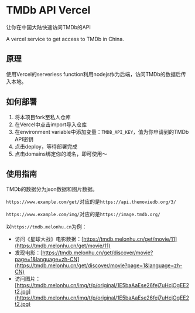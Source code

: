 # TMDb API Vercel

让你在中国大陆快速访问TMDb的API

A vercel service to get access to TMDb in China.

## 原理

使用Vercel的serverless function利用nodejs作为后端，访问TMDb的数据后传入本地。

## 如何部署

1. 将本项目fork至私人仓库
2. 在Vercel中点击import导入仓库
3. 在environment variable中添加变量：`TMDB_API_KEY`，值为你申请到的TMDb API密钥
4. 点击deploy，等待部署完成
5. 点击domains绑定你的域名，即可使用～

## 使用指南

TMDb的数据分为json数据和图片数据。

`https://www.example.com/get/`对应的是`https://api.themoviedb.org/3/`

`https://www.example.com/img/`对应的是`https://image.tmdb.org/`

以`https://tmdb.melonhu.cn`为例：
* 访问《星球大战》电影数据：[https://tmdb.melonhu.cn/get/movie/11](https://tmdb.melonhu.cn/get/movie/11)
* 发现电影：[https://tmdb.melonhu.cn/get/discover/movie?page=1&language=zh-CN](https://tmdb.melonhu.cn/get/discover/movie?page=1&language=zh-CN)
* 访问图片：[https://tmdb.melonhu.cn/img/t/p/original/1E5baAaEse26fej7uHcjOgEE2t2.jpg](https://tmdb.melonhu.cn/img/t/p/original/1E5baAaEse26fej7uHcjOgEE2t2.jpg)
